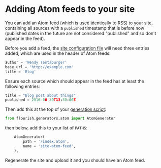 # Adding Atom feeds to your site

You can add an Atom feed (which is used identically to RSS) to your site,
containing all sources with a `published` timestamp that is before now
(published dates in the future are not considered "published" and so don't
appear in the feed).

Before you add a feed, the [site configuration file](/site-configuration/)
will need three entries added, which are used in the header of Atom feeds:

```python
author = 'Wendy Testaburger'
base_url = 'http://example.com'
title = 'Blog'
```

Ensure each source which should appear in the feed has at least the
following entries:

```python
title = "Blog post about things"
published = 2016-06-30T13:30:00Z
```

Then add this at the top of your [generation script](/generating-the-site/):

```python
from flourish.generators.atom import AtomGenerator
```

then below, add this to your list of `PATHS`:

```python
    AtomGenerator(
        path = '/index.atom',
        name = 'site-atom-feed',
    ),
```

Regenerate the site and upload it and you should have an Atom feed.
